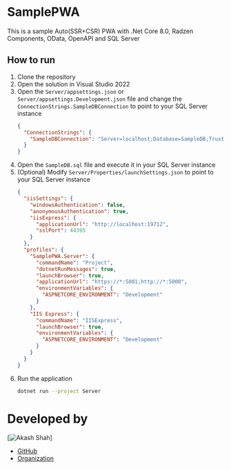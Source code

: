 # SamplePWA
This is a sample Auto(SSR+CSR) PWA with .Net Core 8.0, Radzen Components, OData, OpenAPI and SQL Server

## How to run
1. Clone the repository
2. Open the solution in Visual Studio 2022
3. Open the `Server/appsettings.json` or `Server/appsettings.Development.json` file and change the `ConnectionStrings.SampleDBConnection` to point to your SQL Server instance
	```json
	{
	  "ConnectionStrings": {
		"SampleDBConnection": "Server=localhost;Database=SampleDB;Trusted_Connection=True;"
	  }
	}
	```
4. Open the `SampleDB.sql` file and execute it in your SQL Server instance
5. (Optional) Modify `Server/Properties/launchSettings.json` to point to your SQL Server instance
	```json
	{
      "iisSettings": {
        "windowsAuthentication": false,
        "anonymousAuthentication": true,
        "iisExpress": {
          "applicationUrl": "http://localhost:19712",
          "sslPort": 44395
        }
      },
      "profiles": {
        "SamplePWA.Server": {
          "commandName": "Project",
          "dotnetRunMessages": true,
          "launchBrowser": true,
          "applicationUrl": "https://*:5001;http://*:5000",
          "environmentVariables": {
            "ASPNETCORE_ENVIRONMENT": "Development"
          }
        },
        "IIS Express": {
          "commandName": "IISExpress",
          "launchBrowser": true,
          "environmentVariables": {
            "ASPNETCORE_ENVIRONMENT": "Development"
          }
        }
      }
    }
	```
6. Run the application
    ```bash
    dotnet run --project Server
	```

# Developed by
[![Akash Shah](https://buymeacoffee.com/aksbju)]
- [GitHub](https://www.github.com/itsalfredakku)
- [Organization](https://www.github.com/devstroop)
